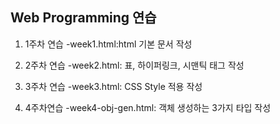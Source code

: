 ## Web Programming 연습

1. 1주차 연습
   -week1.html:html 기본 문서 작성

3. 2주차 연습
  -week2.html: 표, 하이퍼링크, 시맨틱 태그 작성
   
5. 3주차 연습
   -week3.html: CSS Style 적용 작성
   
7. 4주차연습
   -week4-obj-gen.html: 객체 생성하는 3가지 타입 작성
